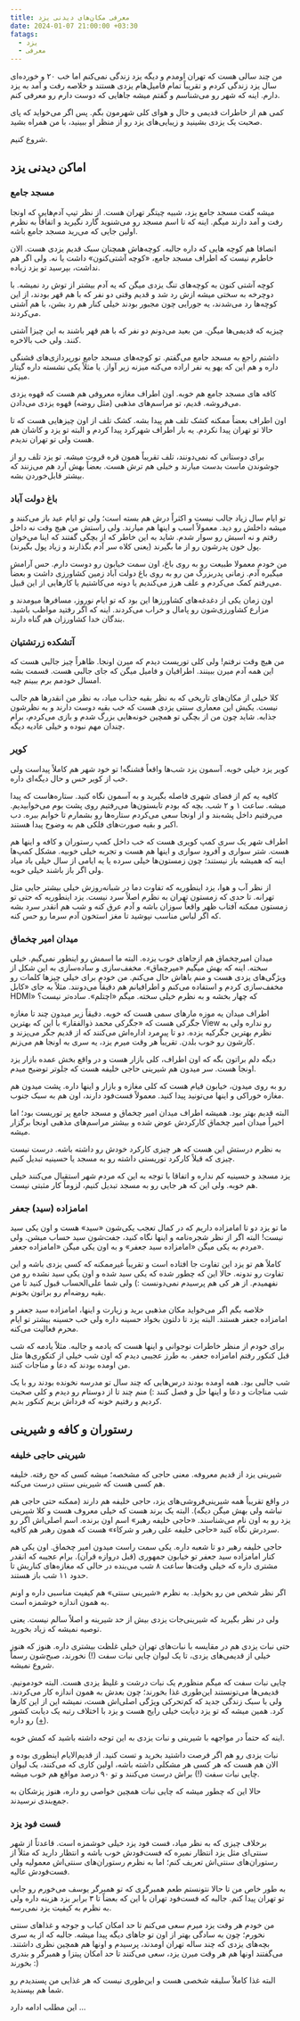 ```yaml
---
title: معرفی مکان‌های دیدنی یزد
date: 2024-01-07 21:00:00 +03:30
fatags:
  - یزد
  - معرفی
---
```

من چند سالی هست که تهران اومدم و دیگه یزد زندگی نمی‌کنم اما خب ۲۰ و خورده‌ای سال یزد زندگی کردم و تقریباً تمام فامیل‌هام یزدی هستند و خلاصه رفت و آمد به یزد دارم. اینه که شهر رو می‌شناسم و گفتم میشه جاهایی که دوست دارم رو معرفی کنم. 

کمی هم از خاطرات قدیمی و حال و هوای کلی شهرمون بگم. پس اگر می‌خواید که پای صحبت یک یزدی بشینید و زیبایی‌های یزد رو از منظر او ببینید، با من همراه بشید.

شروع کنیم. 
## اماکن دیدنی یزد 
### مسجد جامع
میشه گفت مسجد جامع یزد، شبیه چیتگر تهران هست. از نظر تیپ آدم‌هایی که اونجا رفت و آمد دارند میگم. اینه که تا اسم مسجد رو می‌شنوید گارد نگیرید و اتفاقاً به نظرم اولین جایی که می‌رید مسجد جامع باشه. 

انصافا هم کوچه هایی که داره جالبه. کوچه‌هاش همچنان سبک قدیم یزدی هست. الان خاطرم نیست که اطراف مسجد جامع، «کوچه آشتی‌کنون» داشت یا نه. ولی اگر هم نداشت، بپرسید تو یزد زیاده. 

کوچه آشتی کنون به کوچه‌های تنگ یزدی میگن که یه آدم بیشتر از توش رد نمیشه. با دوچرخه به سختی میشه ازش رد شد و قدیم وقتی دو نفر که با هم قهر بودند، از این کوچه‌ها رد می‌شدند، یه جورایی چون مجبور بودند خیلی کنار هم رد بشن، با هم آشتی می‌کردند.

چیزیه که قدیمی‌ها میگن. من بعید می‌دونم دو نفر که با هم قهر باشند به این چیزا آشتی کنند. ولی خب بالاخره. 

داشتم راجع به مسجد جامع می‌گفتم. تو کوچه‌های مسجد جامع نورپردازی‌های قشنگی داره و هم این که یهو یه نفر اراده می‌کنه میزنه زیر آواز. یا مثلاً یکی نشسته داره گیتار میزنه. 

کافه های مسجد جامع هم خوبه. اون اطراف مغازه معروفی هم هست که قهوه یزدی می‌فروشه. قدیم، تو مراسم‌های مذهبی (مثل روضه) قهوه یزدی‌ می‌دادن. 

اون اطراف بعضاً ممکنه کشک تلف هم پیدا بشه. کشک تلف از اون چیزهایی هست که تا حالا تو تهران پیدا نکردم. یه بار اطراف شهرکرد پیدا کردم و البته تو یزد و کاشان هم هست ولی تو تهران ندیدم. 

برای دوستانی که نمی‌دونند، تلف تقریباً همون قره قروت میشه. تو یزد تلف رو از جوشوندن ماست بدست میارند و خیلی هم ترش هست. بعضاً بهش آرد هم می‌زنند که بیشتر قابل‌خوردن بشه. 

### باغ دولت آباد
تو ایام سال زیاد جالب نیست و اکثراً درش هم بسته است؛ ولی تو ایام عید باز می‌کنند و میشه داخلش رو دید. معمولاً اسب و اینها هم میارند. ولی راستش من هیچ وقت نه داخل رفتم و نه اسبش رو سوار شدم. شاید به این خاطر که از بچگی گفتند که اینا می‌خوان پول خون پدرشون رو از ما بگیرند (یعنی کلاه سر آدم بگذارند و زیاد پول بگیرند).

من خودم معمولا طبیعت رو به روی باغ، اون سمت خیابون رو دوست دارم. حس آرامش میگیره آدم. زمانی پدربزرگ من رو به روی باغ دولت آباد زمین کشاورزی داشت و بعضاً می‌رفتم کمک می‌کردم و علف هرز می‌کندیم یا دونه می‌کاشتیم یا کارهایی از این قبیل. 

اون زمان یکی از دغدغه‌های کشاورزها این بود که تو ایام نوروز، مسافرها میومدند و مزارع کشاورزی‌شون رو پامال و خراب می‌کردند. اینه که اگر رفتید مواظب باشید. بندگان خدا کشاورزان هم گناه دارند. 
### آتشکده زرتشتیان 
من هیچ وقت نرفتم! ولی کلی توریست دیدم که میرن اونجا. ظاهراً چیز جالبی هست که این همه آدم میرن ببینند. اطرافیان و فامیل میگن که جای جالبی هست. قسمت بشه امسال خودمم برم ببینم چیه. 

کلا خیلی از مکان‌های تاریخی که به نظر بقیه جذاب میاد، به نظر من انقدرها هم جالب نیست. یکیش این معماری سنتی یزدی هست که خب بقیه دوست دارند و به نظرشون جذابه. شاید چون من از بچگی تو همچین خونه‌هایی بزرگ شدم و بازی می‌کردم، برام چندان مهم نبوده و خیلی عادیه دیگه. 

### کویر
کویر یزد خیلی خوبه. آسمون یزد شب‌ها واقعاً قشنگه! تو خود شهر هم کاملاً پیداست ولی خب از کویر حس و حال دیگه‌ای داره. 

کافیه یه کم از فضای شهری فاصله بگیرید و به آسمون نگاه کنید. ستاره‌هاست که پیدا میشه. ساعت ۱ و ۲ شب. بچه که بودم تابستون‌ها می‌رفتیم روی پشت بوم می‌خوابیدیم. می‌رفتیم داخل پشه‌بند و از اونجا سعی می‌کردم ستاره‌ها رو بشمارم تا خوابم ببره. دب اکبر و بقیه صورت‌های فلکی هم به وضوح پیدا هستند. 

اطراف شهر یک سری کمپ کویری هست که خب داخل کمپ رستوران و کافه و اینها هم هست. شتر سواری و آفرود سواری و اینها هم هست و تجربه خیلی خوبیه. مشکل کمپ‌ها اینه که همیشه باز نیستند؛ چون زمستون‌ها خیلی سرده یا یه ایامی از سال خیلی باد میاد ولی اگر باز باشند خیلی خوبه. 

از نظر آب و هوا، یزد اینطوریه که تفاوت دما در شبانه‌روزش خیلی بیشتر جایی مثل تهرانه. تا حدی که زمستون‌ تهران به نظرم اصلاً سرد نیست. یزد اینطوریه که حتی تو زمستون ممکنه آفتاب ظهر واقعاً سوزان باشه و آدم عرق کنه و شب هم انقدر سرد بشه که اگر لباس مناسب نپوشید تا مغز استخون آدم سرما رو حس کنه. 
### میدان امیر چخماق
میدان امیرچخماق هم ازجاهای خوب یزده. البته ما اسمش رو اینطور نمی‌گیم. خیلی سخته. اینه که بهش میگیم «میرچماق». مخفف‌سازی و ساده‌سازی به این شکل از ویژگی‌های یزدی هست و منم باهاش حال می‌کنم. من خودم برای خیلی چیزها کلمات رو مخفف‌سازی کردم و استفاده می‌کنم و اطرافیانم هم دقیقاً می‌دونند. مثلاً به جای «کابل HDMI» که چهار بخشه و به نظرم خیلی سخته. میگم  «اچتلم». ساده‌تر نیست؟ 

اطراف میدان یه موزه مارهای سمی هست که خوبه. دقیقاً زیر میدون چند تا مغازه جگرکی هست که «جگرکی محمد ذوالفقار» با این که بهترین View رو نداره ولی به نظرم بهترین جگرکیه یزده. دو تا پیرمرد اداره‌اش می‌کنند که از قدیم جگر می‌پزند و کارشون رو خوب بلدن. تقریباً هر وقت میرم یزد، یه سری به اونجا هم می‌زنم. 

دیگه دلم براتون بگه که اون اطراف، کلی بازار هست و در واقع بخش عمده بازار یزد اونجا هست. سر میدون هم شیرینی حاجی خلیفه هست که جلوتر توضیح میدم. 

رو به روی میدون، خیابون قیام هست که کلی مغازه و بازار و اینها داره. پشت میدون هم مغازه خوراکی و اینها می‌تونید پیدا کنید. معمولاً فست‌فود دارند، اون هم به سبک جنوب. 

البته قدیم بهتر بود. همیشه اطراف میدان امیر چخماق و مسجد جامع پر توریست بود؛ اما اخیراً میدان امیر چخماق کارکردش عوض شده و بیشتر مراسم‌های مذهبی اونجا برگزار میشه. 

به نظرم درستش این هست که هر چیزی کارکرد خودش رو داشته باشه. درست نیست چیزی که قبلاً کارکرد توریستی داشته رو به مسجد یا حسینیه تبدیل کنیم. 

یزد مسجد و حسینیه کم نداره و اتفاقا با توجه به این که مردم شهر استقبال می‌کنند خیلی هم خوبه. ولی این که هر جایی رو به مسجد تبدیل کنیم، لزوماً کار مثبتی نیست. 

### امامزاده (سید) جعفر
ما تو یزد دو تا امامزاده داریم که در کمال تعجب یکی‌شون «سید» هست و اون یکی سید نیست! البته اگر از نظر شجره‌نامه و اینها نگاه کنید، جفت‌شون سید حساب میشن. ولی مردم به یکی میگن «امامزاده سید جعفر» و به اون یکی میگن «امامزاده جعفر». 

کاملاً هم تو یزد این تفاوت جا افتاده است و تقریباً غیرممکنه که کسی یزدی باشه و این تفاوت رو ندونه. حالا این که چطور شده که یکی سید شده و اون یکی سید نشده رو من نفهمیدم. از هر کی هم پرسیدم نمی‌دونست :) ولی شما علی‌الحساب قبول کنید تا من بقیه روضه‌ام رو براتون بخونم. 

خلاصه بگم اگر می‌خواید مکان مذهبی برید و زیارت و اینها، امامزاده سید جعفر و امامزاده جعفر هستند. البته یزد تا دلتون بخواد حسینه داره ولی خب حسینه بیشتر تو ایام محرم فعالیت می‌کنه.

برای خودم از منظر خاطرات نوجوانی و اینها هست که یادمه و جالبه. مثلاً یادمه که شب قبل کنکور رفتم امامزاده جعفر. به طرز عجیبی دیدم که اون شب خیلی از کنکوری‌ها مثل من اومده بودند که دعا و مناجات کنند. 

شب جالبی بود. همه اومده بودند درس‌هایی که چند سال تو مدرسه نخونده بودند رو با یک شب مناجات و دعا و اینها حل و فصل کنند :) منم چند تا از دوستام رو دیدم و کلی صحبت کردیم و رفتیم خونه که فرداش بریم کنکور بدیم. 

## رستوران و کافه و شیرینی
### شیرینی حاجی خلیفه
شیرینی یزد از قدیم معروفه. معنی حاجی که مشخصه؛ میشه کسی که حج رفته. خلیفه هم کسی هست که شیرینی سنتی درست می‌کنه. 

در واقع تقریباً همه شیرینی‌فروشی‌های یزد، حاجی خلیفه هم دارند (ممکنه حتی حاجی هم نباشه ولی بهش میگن دیگه). البته یک برند هست که خیلی معروف هست و کلا شیرینی یزد رو به اون نام می‌شناسند. «حاجی خلیفه رهبر» اسم اون برنده. اسم اصلی‌اش اگر رو سردرش نگاه کنید «حاجی خلیفه علی رهبر و شرکاء» هست که همون رهبر هم کافیه. 

حاجی خلیفه رهبر دو تا شعبه داره. یکی سمت راست میدون امیر چخماق. اون یکی هم کنار امامزاده سید جعفر تو خیابون جمهوری (قبل دروازه قرآن). برام عجیبه که انقدر مشتری داره که خیلی وقت‌ها ساعت ۸ شب می‌بنده در حالی که مغازه‌های کناریش تا حدود ۱۱ شب باز هستند. 

اگر نظر شخص من رو بخواید. به نظرم «شیرینی سنتی» هم کیفیت مناسبی داره و اونم به همون اندازه خوشمزه است. 

ولی در نظر بگیرید که شیرینی‌جات یزدی بیش از حد شیرینه و اصلاً سالم نیست. یعنی توصیه نمیشه که زیاد بخورید. 

حتی نبات یزدی هم در مقایسه با نبات‌های تهران خیلی غلظت بیشتری داره. هنوز که هنوز خیلی از قدیمی‌های یزدی، تا یک لیوان چایی نبات سفت‌ (!) نخورند، صبح‌شون رسماً شروع نمیشه. 

چایی نبات سفت که میگم منظورم یک نبات درشت و غلیظ یزدی هست. البته خودمونیم. قدیمی‌ها می‌تونستند این‌طوری غذا بخورند؛ چون بعدش به همون اندازه کار می‌کردند. ولی با سبک زندگی جدید که کم‌تحرکی ویژگی اصلی‌اش هست، نمیشه این از این کارها کرد. همین میشه که تو یزد دیابت خیلی رایج هست و یزد با اختلاف رتبه یک دیابت کشور رو داره ([+](https://www.irna.ir/news/84939704/%DB%8C%D8%B2%D8%AF-%D8%B1%D8%AA%D8%A8%D9%87-%D9%86%D8%AE%D8%B3%D8%AA-%D8%B4%DB%8C%D9%88%D8%B9-%D8%AF%DB%8C%D8%A7%D8%A8%D8%AA-%DA%A9%D8%B4%D9%88%D8%B1-%D8%B1%D8%A7-%D8%AF%D8%A7%D8%B1%D8%A7%D8%B3%D8%AA)). 

اینه که حتماً در مواجهه با شیرینی و نبات یزدی به این توجه داشته باشید که کمش خوبه. 

نبات یزدی رو هم اگر فرصت داشتید بخرید و تست کنید. از قدیم‌الایام اینطوری بوده و الان هم هست که هر کسی هر مشکلی داشته باشه، اولین کاری که می‌کنند، یک لیوان چایی نبات سفت (!) براش درست می‌کنند و تو ۹۰ درصد مواقع هم خوب میشه. 

حالا این که چطور میشه که چایی نبات همچین خواصی رو داره، هنوز پزشکان به جمع‌بندی نرسیدند. 

### فست‌ فود یزد
برخلاف چیزی که به نظر میاد، فست فود یزد خیلی خوشمزه است. قاعدتاً از شهر سنتی‌ای مثل یزد انتظار نمیره که فست‌فودش خوب باشه و انتظار دارید که مثلاً از رستوران‌های سنتی‌اش تعریف کنم؛‌ اما به نظرم رستوران‌های سنتی‌اش معمولیه ولی فست‌فودش عالیه. 

به طور خاص من تا حالا نتونستم طعم همبرگری که تو همبرگر یوسف می‌خورم رو جایی تو تهران پیدا کنم. جالبه که فست‌فود تهران با این که بعضاً تا ۳ برابر یزد هزینه داره ولی به نظرم به کیفیت یزد نمی‌رسه. 

من خودم هر وقت یزد میرم سعی می‌کنم تا حد امکان کباب و جوجه و غذاهای سنتی نخورم؛ چون به سادگی بهتر از اون تو جاهای دیگه پیدا میشه. جالبه که از یه سری بچه‌های یزدی که چند ساله تهران اومدند، پرسیدم و اونها هم همچین نظری داشتند. می‌گفتند اونها هم هر وقت میرن یزد، سعی می‌کنند تا حد امکان پیتزا و همبرگر و بندری بخورند :) 

البته غذا کاملاً سلیقه شخصی هست و این‌طوری نیست که هر غذایی من پسندیدم رو شما هم بپسندید. 

این مطلب ادامه دارد ... 
